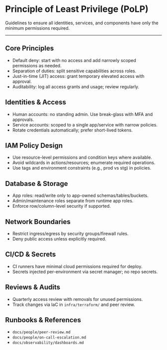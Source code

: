 # Principle of Least Privilege (PoLP)

Guidelines to ensure all identities, services, and components have only the minimum permissions required.

---

## Core Principles
- Default deny: start with no access and add narrowly scoped permissions as needed.
- Separation of duties: split sensitive capabilities across roles.
- Just-in-time (JIT) access: grant temporary elevated access with approval.
- Auditability: log all access grants and usage; review regularly.

## Identities & Access
- Human accounts: no standing admin. Use break-glass with MFA and approvals.
- Service accounts: scoped to a single app/service with narrow policies.
- Rotate credentials automatically; prefer short-lived tokens.

## IAM Policy Design
- Use resource-level permissions and condition keys where available.
- Avoid wildcards in actions/resources; enumerate required operations.
- Use tags and environment constraints (e.g., prod vs stg) in policies.

## Database & Storage
- App roles: read/write only to app-owned schemas/tables/buckets.
- Admin/maintenance roles separate from runtime app roles.
- Enforce row/column-level security if supported.

## Network Boundaries
- Restrict ingress/egress by security groups/firewall rules.
- Deny public access unless explicitly required.

## CI/CD & Secrets
- CI runners have minimal cloud permissions required for deploy.
- Secrets injected per-environment via secret manager; no repo secrets.

## Reviews & Audits
- Quarterly access review with removals for unused permissions.
- Track changes via IaC in `infra/terraform/` and peer review.

## Runbooks & References
- `docs/people/peer-review.md`
- `docs/people/on-call-escalation.md`
- `docs/observability/dashboards.md`
